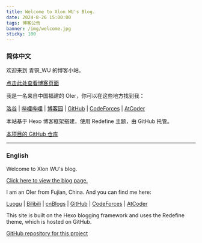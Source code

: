 ```yaml
---
title: Welcome to Xlon WU's Blog.
date: 2024-8-26 15:00:00
tags: 博客公告
banner: /img/welcome.jpg
sticky: 100
---
```

### **简体中文**

欢迎来到 青铜_WU 的博客小站。

[点击此处查看博客页面](https://xlon-wu.github.io/)

我是一名来自中国福建的 OIer，你可以在这些地方找到我：

[洛谷](https://www.luogu.com.cn/user/958002) \| [哔哩哔哩](https://space.bilibili.com/1574939163) \| [博客园](https://www.cnblogs.com/Simon-Wu) \| [GitHub](https://github.com/Xlon-WU) \| [CodeForces](https://codeforces.com/profile/wuxinlong) \| [AtCoder](https://atcoder.jp/users/SimonWU)

本站基于 Hexo 博客框架搭建，使用 Redefine 主题，由 GitHub 托管。

[本项目的 GitHub 仓库](https://github.com/Xlon-WU/Xlon-WU.github.io)

---

### **English**

Welcome to Xlon WU's blog.

[Click here to view the blog page.](https://xlon-wu.github.io/)

I am an OIer from Fujian, China. And you can find me here:

[Luogu](https://www.luogu.com.cn/user/958002) \| [Bilibili](https://space.bilibili.com/1574939163) \| [cnBlogs](https://www.cnblogs.com/Simon-Wu) \| [GitHub](https://github.com/Xlon-WU) \| [CodeForces](https://codeforces.com/profile/wuxinlong) \| [AtCoder](https://atcoder.jp/users/SimonWU)

This site is built on the Hexo blogging framework and uses the Redefine theme, which is hosted on GitHub.

[GitHub repository for this project](https://github.com/Xlon-WU/Xlon-WU.github.io)